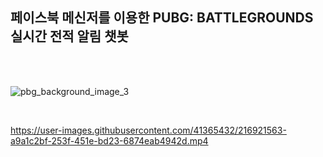 ## 페이스북 메신저를 이용한 PUBG: BATTLEGROUNDS 실시간 전적 알림 챗봇
</br>
</br>

![pbg_background_image_3](https://user-images.githubusercontent.com/41365432/216920464-02197322-44f4-4edc-b245-d29b79dc7ce8.png)

</br>

https://user-images.githubusercontent.com/41365432/216921563-a9a1c2bf-253f-451e-bd23-6874eab4942d.mp4

